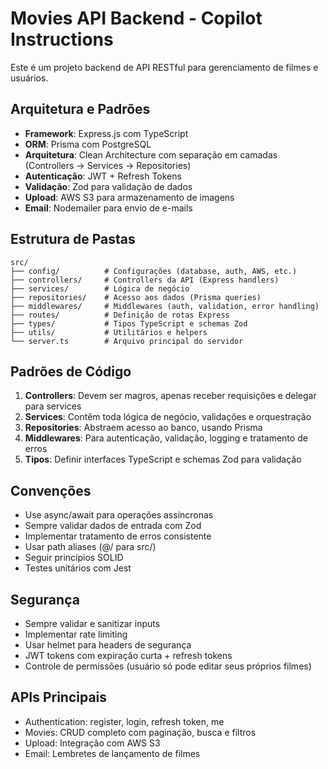 <!-- Use this file to provide workspace-specific custom instructions to Copilot. For more details, visit https://code.visualstudio.com/docs/copilot/copilot-customization#_use-a-githubcopilotinstructionsmd-file -->

# Movies API Backend - Copilot Instructions

Este é um projeto backend de API RESTful para gerenciamento de filmes e usuários.

## Arquitetura e Padrões

- **Framework**: Express.js com TypeScript
- **ORM**: Prisma com PostgreSQL
- **Arquitetura**: Clean Architecture com separação em camadas (Controllers → Services → Repositories)
- **Autenticação**: JWT + Refresh Tokens
- **Validação**: Zod para validação de dados
- **Upload**: AWS S3 para armazenamento de imagens
- **Email**: Nodemailer para envio de e-mails

## Estrutura de Pastas

```
src/
├── config/          # Configurações (database, auth, AWS, etc.)
├── controllers/     # Controllers da API (Express handlers)
├── services/        # Lógica de negócio
├── repositories/    # Acesso aos dados (Prisma queries)
├── middlewares/     # Middlewares (auth, validation, error handling)
├── routes/          # Definição de rotas Express
├── types/           # Tipos TypeScript e schemas Zod
├── utils/           # Utilitários e helpers
└── server.ts        # Arquivo principal do servidor
```

## Padrões de Código

1. **Controllers**: Devem ser magros, apenas receber requisições e delegar para services
2. **Services**: Contêm toda lógica de negócio, validações e orquestração
3. **Repositories**: Abstraem acesso ao banco, usando Prisma
4. **Middlewares**: Para autenticação, validação, logging e tratamento de erros
5. **Tipos**: Definir interfaces TypeScript e schemas Zod para validação

## Convenções

- Use async/await para operações assíncronas
- Sempre validar dados de entrada com Zod
- Implementar tratamento de erros consistente
- Usar path aliases (@/ para src/)
- Seguir princípios SOLID
- Testes unitários com Jest

## Segurança

- Sempre validar e sanitizar inputs
- Implementar rate limiting
- Usar helmet para headers de segurança
- JWT tokens com expiração curta + refresh tokens
- Controle de permissões (usuário só pode editar seus próprios filmes)

## APIs Principais

- Authentication: register, login, refresh token, me
- Movies: CRUD completo com paginação, busca e filtros
- Upload: Integração com AWS S3
- Email: Lembretes de lançamento de filmes
